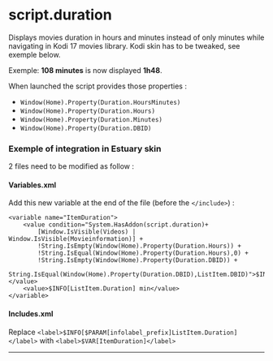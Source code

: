 script.duration
===============

Displays movies duration in hours and minutes instead of only minutes while navigating in Kodi 17 movies library. Kodi skin has to be tweaked, see exemple below.

Exemple: __108 minutes__ is now displayed __1h48__.

When launched the script provides those properties :

* `Window(Home).Property(Duration.HoursMinutes)`
* `Window(Home).Property(Duration.Hours)`
* `Window(Home).Property(Duration.Minutes)`
* `Window(Home).Property(Duration.DBID)`

### Exemple of integration in Estuary skin

2 files need to be modified as follow :

#### Variables.xml

Add this new variable at the end of the file (before the `</include>`) :
```
<variable name="ItemDuration">
    <value condition="System.HasAddon(script.duration)+
        [Window.IsVisible(Videos) | Window.IsVisible(Movieinformation)] +
        !String.IsEmpty(Window(Home).Property(Duration.Hours)) +
        !String.IsEqual(Window(Home).Property(Duration.Hours),0) +
        !String.IsEmpty(Window(Home).Property(Duration.DBID)) +
        String.IsEqual(Window(Home).Property(Duration.DBID),ListItem.DBID)">$INFO[Window(Home).Property(Duration.HoursMinutes)]</value>
    <value>$INFO[ListItem.Duration] min</value>
</variable>
```

#### Includes.xml

Replace `<label>$INFO[$PARAM[infolabel_prefix]ListItem.Duration]</label>` with `<label>$VAR[ItemDuration]</label>`

______________________
